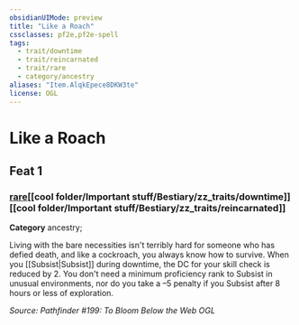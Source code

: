 ```yaml
---
obsidianUIMode: preview
title: "Like a Roach"
cssclasses: pf2e,pf2e-spell
tags:
  - trait/downtime
  - trait/reincarnated
  - trait/rare
  - category/ancestry
aliases: "Item.AlqkEpece8DKW3te"
license: OGL
---
```

# Like a Roach
## Feat 1
### [rare](cool%20folder/Important%20stuff/Bestiary/zz_traits/rare.md "Rare Rarity Trait")[[cool folder/Important stuff/Bestiary/zz_traits/downtime]][[cool folder/Important stuff/Bestiary/zz_traits/reincarnated]]

**Category** ancestry; 




Living with the bare necessities isn't terribly hard for someone who has defied death, and like a cockroach, you always know how to survive. When you [[Subsist|Subsist]] during downtime, the DC for your skill check is reduced by 2. You don't need a minimum proficiency rank to Subsist in unusual environments, nor do you take a –5 penalty if you Subsist after 8 hours or less of exploration.

*Source: Pathfinder #199: To Bloom Below the Web*
*OGL*